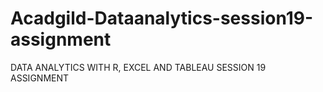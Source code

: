 # Acadgild-Dataanalytics-session19-assignment
DATA ANALYTICS WITH R, EXCEL AND TABLEAU SESSION 19 ASSIGNMENT 
